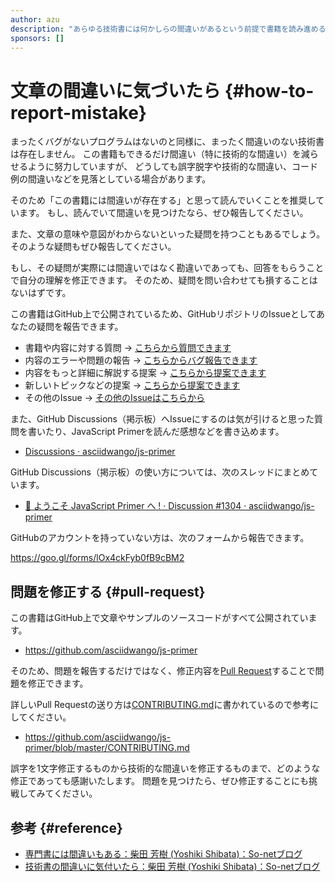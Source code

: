 ```yaml
---
author: azu
description: "あらゆる技術書には何かしらの間違いがあるという前提で書籍を読み進めることを推奨しています。また、この書籍で間違いを見つけたらどのように報告、修正するかについてを紹介します。"
sponsors: []
---
```


# 文章の間違いに気づいたら {#how-to-report-mistake}

まったくバグがないプログラムはないのと同様に、まったく間違いのない技術書は存在しません。
この書籍もできるだけ間違い（特に技術的な間違い）を減らせるように努力していますが、
どうしても誤字脱字や技術的な間違い、コード例の間違いなどを見落としている場合があります。

そのため「この書籍には間違いが存在する」と思って読んでいくことを推奨しています。
もし、読んでいて間違いを見つけたなら、ぜひ報告してください。

また、文章の意味や意図がわからないといった疑問を持つこともあるでしょう。
そのような疑問もぜひ報告してください。

もし、その疑問が実際には間違いではなく勘違いであっても、回答をもらうことで自分の理解を修正できます。
そのため、疑問を問い合わせても損することはないはずです。

この書籍はGitHub上で公開されているため、GitHubリポジトリのIssueとしてあなたの疑問を報告できます。

- 書籍や内容に対する質問 → [こちらから質問できます](https://github.com/asciidwango/js-primer/issues/new?template=question.md)
- 内容のエラーや問題の報告 → [こちらからバグ報告できます](https://github.com/asciidwango/js-primer/issues/new?template=bug_report.md)
- 内容をもっと詳細に解説する提案 → [こちらから提案できます](https://github.com/asciidwango/js-primer/issues/new?template=feature_request.md)
- 新しいトピックなどの提案 → [こちらから提案できます](https://github.com/asciidwango/js-primer/issues/new?template=feature_request.md)
- その他のIssue → [その他のIssueはこちらから](https://github.com/asciidwango/js-primer/issues/new?template=other.md)

また、GitHub Discussions（掲示板）へIssueにするのは気が引けると思った質問を書いたり、JavaScript Primerを読んだ感想などを書き込めます。

- [Discussions · asciidwango/js-primer](https://github.com/asciidwango/js-primer/discussions)

GitHub Discussions（掲示板）の使い方については、次のスレッドにまとめています。

- [👋 ようこそ JavaScript Primer へ ! · Discussion #1304 · asciidwango/js-primer](https://github.com/asciidwango/js-primer/discussions/1304)

GitHubのアカウントを持っていない方は、次のフォームから報告できます。

<https://goo.gl/forms/lOx4ckFyb0fB9cBM2>

## 問題を修正する {#pull-request}

この書籍はGitHub上で文章やサンプルのソースコードがすべて公開されています。

- <https://github.com/asciidwango/js-primer>

そのため、問題を報告するだけではなく、修正内容を[Pull Request][]することで問題を修正できます。

詳しいPull Requestの送り方は[CONTRIBUTING.md][]に書かれているので参考にしてください。

- <https://github.com/asciidwango/js-primer/blob/master/CONTRIBUTING.md>

誤字を1文字修正するものから技術的な間違いを修正するものまで、どのような修正であっても感謝いたします。
問題を見つけたら、ぜひ修正することにも挑戦してみてください。

## 参考 {#reference}

- [専門書には間違いもある：柴田 芳樹 (Yoshiki Shibata)：So-netブログ](https://yshibata.blog.ss-blog.jp/2015-12-23)
- [技術書の間違いに気付いたら：柴田 芳樹 (Yoshiki Shibata)：So-netブログ](https://yshibata.blog.ss-blog.jp/2018-06-09)

[Pull Request]: https://help.github.com/articles/about-pull-requests/
[CONTRIBUTING.md]: https://github.com/asciidwango/js-primer/blob/master/CONTRIBUTING.md
